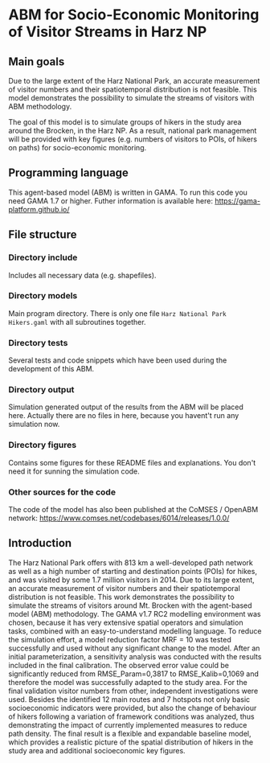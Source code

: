 # ABM for Socio-Economic Monitoring of Visitor Streams in Harz NP

## Main goals
Due to the large extent of the Harz National Park, an accurate measurement of visitor numbers and their spatiotemporal distribution is not feasible. This model demonstrates the possibility to simulate the streams of visitors with ABM methodology.

The goal of this model is to simulate groups of hikers in the study area around the Brocken, in the Harz NP. As a result, national park management will be provided with key figures (e.g. numbers of visitors to POIs, of hikers on paths) for socio-economic monitoring.

## Programming language
This agent-based model (ABM) is written in GAMA. To run this code you need GAMA 1.7 or higher. Futher information is available here: https://gama-platform.github.io/

## File structure
### Directory include
Includes all necessary data (e.g. shapefiles).

### Directory models
Main program directory. There is only one file `Harz National Park Hikers.gaml` with all subroutines together.

### Directory tests
Several tests and code snippets which have been used during the development of this ABM.

### Directory output
Simulation generated output of the results from the ABM will be placed here. Actually there are no files in here, because you havent't run any simulation now.

### Directory figures
Contains some figures for these README files and explanations. You don't need it for sunning the simulation code.

### Other sources for the code
The code of the model has also been published at the CoMSES / OpenABM network: https://www.comses.net/codebases/6014/releases/1.0.0/

## Introduction
The Harz National Park offers with 813 km a well-developed path network as well as a high number of starting and destination points (POIs) for hikes, and was visited by some 1.7 million visitors in 2014. Due to its large extent, an accurate measurement of visitor numbers and their spatiotemporal distribution is not feasible. This work demonstrates the possibility to simulate the streams of visitors around Mt. Brocken with the agent-based model (ABM) methodology. The GAMA v1.7 RC2 modelling environment was chosen, because it has very extensive spatial operators and simulation tasks, combined with an easy-to-understand modelling language. To reduce the simulation effort, a model reduction factor MRF = 10 was tested successfully and used without any significant change to the model. After an initial parameterization, a sensitivity analysis was conducted with the results included in the final calibration. The observed error value could be significantly reduced from RMSE_Param=0,3817 to RMSE_Kalib=0,1069 and therefore the model was successfully adapted to the study area. For the final validation visitor numbers from other, independent investigations were used. Besides the identified 12 main routes and 7 hotspots not only basic socioeconomic indicators were provided, but also the change of behaviour of hikers following a variation of framework conditions was analyzed, thus demonstrating the impact of currently implemented measures to reduce path density. The final result is a flexible and expandable baseline model, which provides a realistic picture of the spatial distribution of hikers in the study area and additional socioeconomic key figures.

